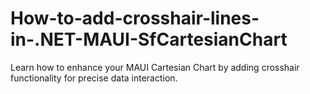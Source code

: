 # How-to-add-crosshair-lines-in-.NET-MAUI-SfCartesianChart
Learn how to enhance your MAUI Cartesian Chart by adding crosshair functionality for precise data interaction.
